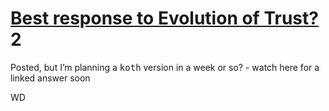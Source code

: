 # [Best response to Evolution of Trust?](https://codegolf.stackexchange.com/q/235545/95204) 2

Posted, but I’m planning a <kbd>koth</kbd> version in a week or so? - watch here for a linked answer soon

WD
